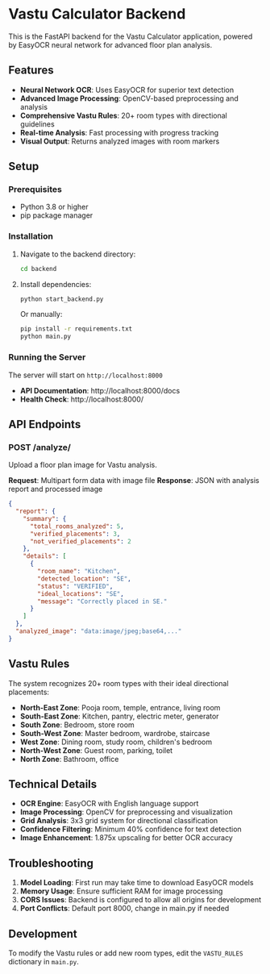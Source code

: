 # Vastu Calculator Backend

This is the FastAPI backend for the Vastu Calculator application, powered by EasyOCR neural network for advanced floor plan analysis.

## Features

- **Neural Network OCR**: Uses EasyOCR for superior text detection
- **Advanced Image Processing**: OpenCV-based preprocessing and analysis
- **Comprehensive Vastu Rules**: 20+ room types with directional guidelines
- **Real-time Analysis**: Fast processing with progress tracking
- **Visual Output**: Returns analyzed images with room markers

## Setup

### Prerequisites

- Python 3.8 or higher
- pip package manager

### Installation

1. Navigate to the backend directory:
   ```bash
   cd backend
   ```

2. Install dependencies:
   ```bash
   python start_backend.py
   ```

   Or manually:
   ```bash
   pip install -r requirements.txt
   python main.py
   ```

### Running the Server

The server will start on `http://localhost:8000`

- **API Documentation**: http://localhost:8000/docs
- **Health Check**: http://localhost:8000/

## API Endpoints

### POST /analyze/
Upload a floor plan image for Vastu analysis.

**Request**: Multipart form data with image file
**Response**: JSON with analysis report and processed image

```json
{
  "report": {
    "summary": {
      "total_rooms_analyzed": 5,
      "verified_placements": 3,
      "not_verified_placements": 2
    },
    "details": [
      {
        "room_name": "Kitchen",
        "detected_location": "SE",
        "status": "VERIFIED",
        "ideal_locations": "SE",
        "message": "Correctly placed in SE."
      }
    ]
  },
  "analyzed_image": "data:image/jpeg;base64,..."
}
```

## Vastu Rules

The system recognizes 20+ room types with their ideal directional placements:

- **North-East Zone**: Pooja room, temple, entrance, living room
- **South-East Zone**: Kitchen, pantry, electric meter, generator
- **South Zone**: Bedroom, store room
- **South-West Zone**: Master bedroom, wardrobe, staircase
- **West Zone**: Dining room, study room, children's bedroom
- **North-West Zone**: Guest room, parking, toilet
- **North Zone**: Bathroom, office

## Technical Details

- **OCR Engine**: EasyOCR with English language support
- **Image Processing**: OpenCV for preprocessing and visualization
- **Grid Analysis**: 3x3 grid system for directional classification
- **Confidence Filtering**: Minimum 40% confidence for text detection
- **Image Enhancement**: 1.875x upscaling for better OCR accuracy

## Troubleshooting

1. **Model Loading**: First run may take time to download EasyOCR models
2. **Memory Usage**: Ensure sufficient RAM for image processing
3. **CORS Issues**: Backend is configured to allow all origins for development
4. **Port Conflicts**: Default port 8000, change in main.py if needed

## Development

To modify the Vastu rules or add new room types, edit the `VASTU_RULES` dictionary in `main.py`.
